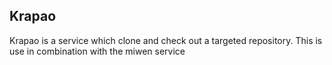 ## Krapao

Krapao is a service which clone and check out a targeted repository. This is use in combination with the miwen service
